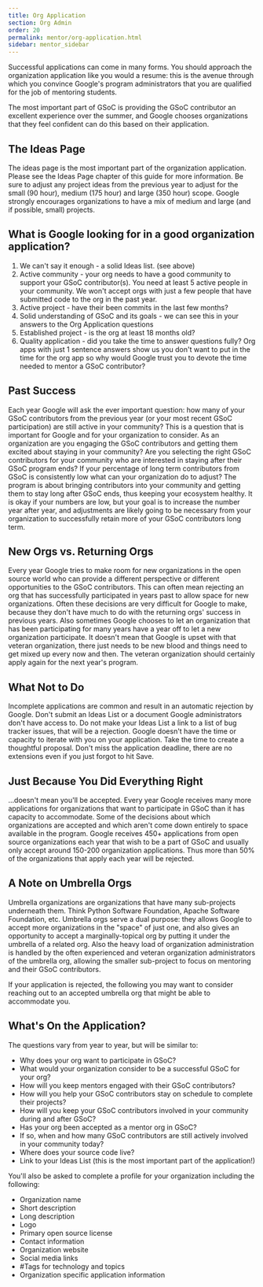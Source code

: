 ```yaml
---
title: Org Application
section: Org Admin
order: 20
permalink: mentor/org-application.html
sidebar: mentor_sidebar
---
```


Successful applications can come in many forms. You should approach the organization application like you would a resume: this is the avenue through which you convince Google's program administrators that you are qualified for the job of mentoring students.

The most important part of GSoC is providing the GSoC contributor an excellent experience over the summer, and Google chooses organizations that they feel confident can do this based on their application.

## The Ideas Page

The ideas page is the most important part of the organization application. Please see the Ideas Page chapter of this guide for more information. Be sure to adjust any project ideas from the previous year to adjust for the small (90 hour), medium (175 hour) and large (350 hour) scope. Google strongly encourages organizations to have a mix of medium and large (and if possible, small) projects.

## What is Google looking for in a good organization application?

1. We can't say it enough - a solid Ideas list. (see above)
2. Active community - your org needs to have a good community to support your GSoC contributor(s). You need at least 5 active people in your community. We won't accept orgs with just a few people that have submitted code to the org in the past year.
3. Active project - have their been commits in the last few months?
4. Solid understanding of GSoC and its goals - we can see this in your answers to the Org Application questions
5. Established project - is the org at least 18 months old?
6. Quality application - did you take the time to answer questions fully? Org apps with just 1 sentence answers show us you don't want to put in the time for the org app so why would Google trust you to devote the time needed to mentor a GSoC contributor? 

## Past Success

Each year Google will ask the ever important question: how many of your GSoC contributors from the previous year (or your most recent GSoC participation) are still active in your community? This is a question that is important for Google and for your organization to consider. As an organization are you engaging the GSoC contributors and getting them excited about staying in your community? Are you selecting the right GSoC contributors for your community who are interested in staying after their GSoC program ends? If your percentage of long term contributors from GSoC is consistently low what can your organization do to adjust? The program is about bringing contributors into your community and getting them to stay long after GSoC ends, thus keeping your ecosystem healthy. It is okay if your numbers are low, but your goal is to increase the number year after year, and adjustments are likely going to be necessary from your organization to successfully retain more of your GSoC contributors long term.

## New Orgs vs. Returning Orgs

Every year Google tries to make room for new organizations in the open source world who can provide a different perspective or different opportunities to the GSoC contributors. This can often mean rejecting an org that has successfully participated in years past to allow space for new organizations. Often these decisions are very difficult for Google to make, because they don't have much to do with the returning orgs' success in previous years.  Also sometimes Google chooses to let an organization that has been participating for many years have a year off to let a new organization participate. It doesn't mean that Google is upset with that veteran organization, there just needs to be new blood and things need to get mixed up every now and then. The veteran organization should certainly apply again for the next year's program.

## What Not to Do

Incomplete applications are common and result in an automatic rejection by Google. Don't submit an Ideas List or a document Google administrators don't have access to. Do not make your Ideas List a link to a list of bug tracker issues, that will be a rejection. Google doesn't have the time or capacity to iterate with you on your application. Take the time to create a thoughtful proposal. Don't miss the application deadline, there are no extensions even if you just forgot to hit Save.

## Just Because You Did Everything Right

...doesn't mean you'll be accepted. Every year Google receives many more applications for organizations that want to participate in GSoC than it has capacity to accommodate. Some of the decisions about which organizations are accepted and which aren't come down entirely to space available in the program. Google receives 450+ applications from open source organizations each year that wish to be a part of GSoC and usually only accept around 150-200 organization applications. Thus more than 50% of the organizations that apply each year will be rejected.

## A Note on Umbrella Orgs

Umbrella organizations are organizations that have many sub-projects underneath them. Think Python Software Foundation, Apache Software Foundation, etc. Umbrella orgs serve a dual purpose: they allows Google to accept more organizations in the "space" of just one, and also gives an opportunity to accept a marginally-topical org by putting it under the umbrella of a related org. Also the heavy load of organization administration is handled by the often experienced and veteran organization administrators of the umbrella org, allowing the smaller sub-project to focus on mentoring and their GSoC contributors.

If your application is rejected, the following you may want to consider reaching out to an accepted umbrella org that might be able to accommodate you.

## What's On the Application?

The questions vary from year to year, but will be similar to:

* Why does your org want to participate in GSoC?
* What would your organization consider to be a successful GSoC for your org?
* How will you keep mentors engaged with their GSoC contributors?
* How will you help your GSoC contributors stay on schedule to complete their projects?
* How will you keep your GSoC contributors involved in your community during and after GSoC?
* Has your org been accepted as a mentor org in GSoC?
* If so, when and how many GSoC contributors are still actively involved in your community today?
* Where does your source code live?
* Link to your Ideas List (this is the most important part of the application!)

You'll also be asked to complete a profile for your organization including the
following:

* Organization name
* Short description
* Long description
* Logo
* Primary open source license
* Contact information
* Organization website
* Social media links
* #Tags for technology and topics
* Organization specific application information
